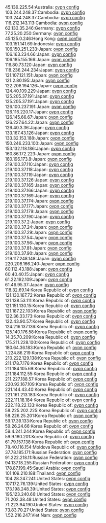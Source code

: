 45.139.225.54:Australia: [ovpn config](vpn/45_139_225_54.ovpn)  
103.244.248.37:Cambodia: [ovpn config](vpn/103_244_248_37.ovpn)  
103.244.248.37:Cambodia: [ovpn config](vpn/103_244_248_37.ovpn)  
116.212.143.113:Cambodia: [ovpn config](vpn/116_212_143_113.ovpn)  
62.133.35.246:Germany: [ovpn config](vpn/62_133_35_246.ovpn)  
77.25.20.250:Germany: [ovpn config](vpn/77_25_20_250.ovpn)  
45.125.0.246:Hong Kong: [ovpn config](vpn/45_125_0_246.ovpn)  
103.151.141.69:Indonesia: [ovpn config](vpn/103_151_141_69.ovpn)  
106.150.251.233:Japan: [ovpn config](vpn/106_150_251_233.ovpn)  
106.163.234.66:Japan: [ovpn config](vpn/106_163_234_66.ovpn)  
106.185.155.166:Japan: [ovpn config](vpn/106_185_155_166.ovpn)  
116.80.73.120:Japan: [ovpn config](vpn/116_80_73_120.ovpn)  
118.236.244.234:Japan: [ovpn config](vpn/118_236_244_234.ovpn)  
121.107.121.151:Japan: [ovpn config](vpn/121_107_121_151.ovpn)  
121.2.80.195:Japan: [ovpn config](vpn/121_2_80_195.ovpn)  
122.208.194.126:Japan: [ovpn config](vpn/122_208_194_126.ovpn)  
124.40.109.229:Japan: [ovpn config](vpn/124_40_109_229.ovpn)  
125.205.37.191:Japan: [ovpn config](vpn/125_205_37_191.ovpn)  
125.205.37.191:Japan: [ovpn config](vpn/125_205_37_191.ovpn)  
126.100.237.191:Japan: [ovpn config](vpn/126_100_237_191.ovpn)  
126.116.220.17:Japan: [ovpn config](vpn/126_116_220_17.ovpn)  
126.145.66.67:Japan: [ovpn config](vpn/126_145_66_67.ovpn)  
126.227.64.22:Japan: [ovpn config](vpn/126_227_64_22.ovpn)  
126.40.3.36:Japan: [ovpn config](vpn/126_40_3_36.ovpn)  
133.167.43.126:Japan: [ovpn config](vpn/133_167_43_126.ovpn)  
133.32.153.188:Japan: [ovpn config](vpn/133_32_153_188.ovpn)  
150.246.233.100:Japan: [ovpn config](vpn/150_246_233_100.ovpn)  
153.132.118.186:Japan: [ovpn config](vpn/153_132_118_186.ovpn)  
160.86.172.223:Japan: [ovpn config](vpn/160_86_172_223.ovpn)  
180.196.173.8:Japan: [ovpn config](vpn/180_196_173_8.ovpn)  
219.100.37.110:Japan: [ovpn config](vpn/219_100_37_110.ovpn)  
219.100.37.118:Japan: [ovpn config](vpn/219_100_37_118.ovpn)  
219.100.37.119:Japan: [ovpn config](vpn/219_100_37_119.ovpn)  
219.100.37.126:Japan: [ovpn config](vpn/219_100_37_126.ovpn)  
219.100.37.165:Japan: [ovpn config](vpn/219_100_37_165.ovpn)  
219.100.37.166:Japan: [ovpn config](vpn/219_100_37_166.ovpn)  
219.100.37.169:Japan: [ovpn config](vpn/219_100_37_169.ovpn)  
219.100.37.174:Japan: [ovpn config](vpn/219_100_37_174.ovpn)  
219.100.37.177:Japan: [ovpn config](vpn/219_100_37_177.ovpn)  
219.100.37.179:Japan: [ovpn config](vpn/219_100_37_179.ovpn)  
219.100.37.190:Japan: [ovpn config](vpn/219_100_37_190.ovpn)  
219.100.37.2:Japan: [ovpn config](vpn/219_100_37_2.ovpn)  
219.100.37.24:Japan: [ovpn config](vpn/219_100_37_24.ovpn)  
219.100.37.29:Japan: [ovpn config](vpn/219_100_37_29.ovpn)  
219.100.37.54:Japan: [ovpn config](vpn/219_100_37_54.ovpn)  
219.100.37.56:Japan: [ovpn config](vpn/219_100_37_56.ovpn)  
219.100.37.81:Japan: [ovpn config](vpn/219_100_37_81.ovpn)  
219.100.37.90:Japan: [ovpn config](vpn/219_100_37_90.ovpn)  
219.117.248.148:Japan: [ovpn config](vpn/219_117_248_148.ovpn)  
220.208.166.240:Japan: [ovpn config](vpn/220_208_166_240.ovpn)  
60.112.43.188:Japan: [ovpn config](vpn/60_112_43_188.ovpn)  
60.40.40.15:Japan: [ovpn config](vpn/60_40_40_15.ovpn)  
61.22.192.109:Japan: [ovpn config](vpn/61_22_192_109.ovpn)  
61.46.95.37:Japan: [ovpn config](vpn/61_46_95_37.ovpn)  
118.32.69.14:Korea Republic of: [ovpn config](vpn/118_32_69_14.ovpn)  
121.130.167.72:Korea Republic of: [ovpn config](vpn/121_130_167_72.ovpn)  
121.138.53.111:Korea Republic of: [ovpn config](vpn/121_138_53_111.ovpn)  
121.151.130.15:Korea Republic of: [ovpn config](vpn/121_151_130_15.ovpn)  
121.187.22.103:Korea Republic of: [ovpn config](vpn/121_187_22_103.ovpn)  
122.36.33.173:Korea Republic of: [ovpn config](vpn/122_36_33_173.ovpn)  
122.43.90.57:Korea Republic of: [ovpn config](vpn/122_43_90_57.ovpn)  
124.216.137.136:Korea Republic of: [ovpn config](vpn/124_216_137_136.ovpn)  
125.140.176.58:Korea Republic of: [ovpn config](vpn/125_140_176_58.ovpn)  
14.35.70.209:Korea Republic of: [ovpn config](vpn/14_35_70_209.ovpn)  
175.211.228.100:Korea Republic of: [ovpn config](vpn/175_211_228_100.ovpn)  
180.64.36.183:Korea Republic of: [ovpn config](vpn/180_64_36_183.ovpn)  
1.224.86.219:Korea Republic of: [ovpn config](vpn/1_224_86_219.ovpn)  
210.222.129.138:Korea Republic of: [ovpn config](vpn/210_222_129_138.ovpn)  
211.178.7.176:Korea Republic of: [ovpn config](vpn/211_178_7_176.ovpn)  
211.184.105.69:Korea Republic of: [ovpn config](vpn/211_184_105_69.ovpn)  
211.184.112.55:Korea Republic of: [ovpn config](vpn/211_184_112_55.ovpn)  
211.227.188.57:Korea Republic of: [ovpn config](vpn/211_227_188_57.ovpn)  
220.92.167.109:Korea Republic of: [ovpn config](vpn/220_92_167_109.ovpn)  
221.144.43.40:Korea Republic of: [ovpn config](vpn/221_144_43_40.ovpn)  
221.161.213.183:Korea Republic of: [ovpn config](vpn/221_161_213_183.ovpn)  
222.111.18.184:Korea Republic of: [ovpn config](vpn/222_111_18_184.ovpn)  
222.118.22.133:Korea Republic of: [ovpn config](vpn/222_118_22_133.ovpn)  
58.225.202.225:Korea Republic of: [ovpn config](vpn/58_225_202_225.ovpn)  
58.226.25.201:Korea Republic of: [ovpn config](vpn/58_226_25_201.ovpn)  
59.17.39.133:Korea Republic of: [ovpn config](vpn/59_17_39_133.ovpn)  
59.26.24.66:Korea Republic of: [ovpn config](vpn/59_26_24_66.ovpn)  
59.4.241.244:Korea Republic of: [ovpn config](vpn/59_4_241_244.ovpn)  
59.9.180.201:Korea Republic of: [ovpn config](vpn/59_9_180_201.ovpn)  
61.79.157.138:Korea Republic of: [ovpn config](vpn/61_79_157_138.ovpn)  
78.40.116.154:Moldova Republic of: [ovpn config](vpn/78_40_116_154.ovpn)  
37.78.185.171:Russian Federation: [ovpn config](vpn/37_78_185_171.ovpn)  
91.222.218.11:Russian Federation: [ovpn config](vpn/91_222_218_11.ovpn)  
94.137.18.255:Russian Federation: [ovpn config](vpn/94_137_18_255.ovpn)  
178.87.199.45:Saudi Arabia: [ovpn config](vpn/178_87_199_45.ovpn)  
101.109.210.188:Thailand: [ovpn config](vpn/101_109_210_188.ovpn)  
104.28.247.241:United States: [ovpn config](vpn/104_28_247_241.ovpn)  
107.172.76.139:United States: [ovpn config](vpn/107_172_76_139.ovpn)  
173.198.248.39:United States: [ovpn config](vpn/173_198_248_39.ovpn)  
195.123.240.66:United States: [ovpn config](vpn/195_123_240_66.ovpn)  
71.202.38.48:United States: [ovpn config](vpn/71_202_38_48.ovpn)  
71.223.94.190:United States: [ovpn config](vpn/71_223_94_190.ovpn)  
73.83.70.27:United States: [ovpn config](vpn/73_83_70_27.ovpn)  
1.52.216.247:Viet Nam: [ovpn config](vpn/1_52_216_247.ovpn)  
